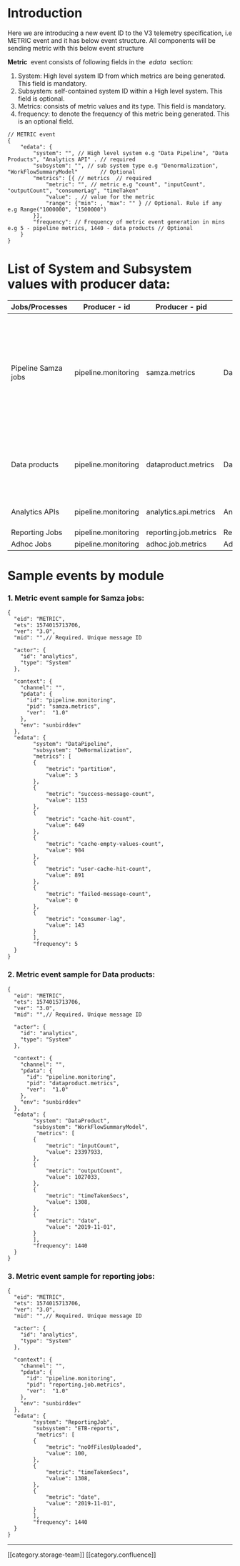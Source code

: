 
# Introduction
Here we are introducing a new event ID to the V3 telemetry specification, i.e METRIC event and it has below event structure. All components will be sending metric with this below event structure

 **Metric**  event consists of following fields in the  _edata_  section:


1. System: High level system ID from which metrics are being generated. This field is mandatory.
1. Subsystem: self-contained system ID within a High level system. This field is optional.
1. Metrics: consists of metric values and its type. This field is mandatory.
1. frequency: to denote the frequency of this metric being generated. This is an optional field.




```
// METRIC event
{
    "edata": {
        "system": "", // High level system e.g "Data Pipeline", "Data Products", "Analytics API" . // required
        "subsystem": "", // sub system type e.g "Denormalization", "WorkFlowSummaryModel"       // Optional
        "metrics": [{ // metrics  // required
            "metric": "", // metric e.g "count", "inputCount", "outputCount", "consumerLag", "timeTaken"
            "value": , // value for the metric
            "range": {"min": , "max": "" } // Optional. Rule if any e.g Range("1000000", "1500000")
        }],
        "frequency": // Frequency of metric event generation in mins e.g 5 - pipeline metrics, 1440 - data products // Optional
    }
}
```



# List of System and Subsystem values with producer data:


| Jobs/Processes | Producer - id | Producer - pid | System | Subsystem | 
|  --- |  --- |  --- |  --- |  --- | 
| Pipeline Samza jobs | pipeline.monitoring | samza.metrics | DataPipeline | Job Names - DeDuplication DeNormalization DruidEventsValidator EventsRouter RedisUpdater TelemetryExtractor TelemetryLocationUpdater TelemetryRouter TelemetryValidator DeviceProfileUpdater ContentCacheUpdater UserCacheUpdater AssessmentAggregator DerivedDeDuplication | 
| Data products | pipeline.monitoring | dataproduct.metrics | DataProduct | Job Names - WorkFlowSummaryModel WorkFlowUsageSummaryModel ETBCoverageSummaryModel UpdateContentRating DataExhaustJob DeviceSummaryModel etc..  | 
| Analytics APIs | pipeline.monitoring | analytics.api.metrics | AnalyticsAPI | API names - DeviceRegisterAPI DeviceProfileAPI DataExhaustAPI etc.. | 
| Reporting Jobs | pipeline.monitoring | reporting.job.metrics | ReportingJob | Report names | 
| Adhoc Jobs | pipeline.monitoring | adhoc.job.metrics | AdhocJob | Job names | 




# Sample events by module

### 1. Metric event sample for Samza jobs:



```
{
  "eid": "METRIC",
  "ets": 1574015713706,
  "ver": "3.0",
  "mid": "",// Required. Unique message ID

  "actor": {
    "id": "analytics",
    "type": "System"
  },

  "context": { 
    "channel": "",
    "pdata": {
      "id": "pipeline.monitoring",
      "pid": "samza.metrics",
      "ver":  "1.0"
    },
    "env": "sunbirddev"
  },
  "edata": {
        "system": "DataPipeline",
        "subsystem": "DeNormalization",
        "metrics": [
        {
            "metric": "partition",
            "value": 3
        },
        { 
            "metric": "success-message-count",
            "value": 1153
        },
        { 
            "metric": "cache-hit-count",
            "value": 649
        },
        { 
            "metric": "cache-empty-values-count",
            "value": 984
        },
        {
            "metric": "user-cache-hit-count",
            "value": 891
        },
        {
            "metric": "failed-message-count",
            "value": 0
        },
        { 
            "metric": "consumer-lag",
            "value": 143
        }
        ],
        "frequency": 5
  }
}
```



### 2. Metric event sample for Data products:



```
{
  "eid": "METRIC",
  "ets": 1574015713706,
  "ver": "3.0",
  "mid": "",// Required. Unique message ID

  "actor": {
    "id": "analytics",
    "type": "System"
  },

  "context": { 
    "channel": "",
    "pdata": {
      "id": "pipeline.monitoring",
      "pid": "dataproduct.metrics",
      "ver":  "1.0"
    },
    "env": "sunbirddev"
  },
  "edata": {
        "system": "DataProduct",
        "subsystem": "WorkFlowSummaryModel",
         "metrics": [
        { 
            "metric": "inputCount",
            "value": 23397933,
        },
        { 
            "metric": "outputCount",
            "value": 1027033,
        },
        { 
            "metric": "timeTakenSecs",
            "value": 1308,
        },
        { 
            "metric": "date",
            "value": "2019-11-01",
        }
        ],
        "frequency": 1440
  }
}
```



### 3. Metric event sample for reporting jobs:



```
{
  "eid": "METRIC",
  "ets": 1574015713706,
  "ver": "3.0",
  "mid": "",// Required. Unique message ID

  "actor": {
    "id": "analytics",
    "type": "System"
  },

  "context": { 
    "channel": "",
    "pdata": {
      "id": "pipeline.monitoring",
      "pid": "reporting.job.metrics",
      "ver":  "1.0"
    },
    "env": "sunbirddev"
  },
  "edata": {
        "system": "ReportingJob",
        "subsystem": "ETB-reports",
         "metrics": [
        { 
            "metric": "noOfFilesUploaded",
            "value": 100,
        },
        { 
            "metric": "timeTakenSecs",
            "value": 1308,
        },
        { 
            "metric": "date",
            "value": "2019-11-01",
        }
        ],
        "frequency": 1440
  }
}
```




*****

[[category.storage-team]] 
[[category.confluence]] 

